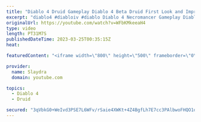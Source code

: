 ```yaml
---
title: "Diablo 4 Druid Gameplay Diablo 4 Beta Druid First Look and Impressions"
excerpt: "diablo4 #diabloiv #diablo Diablo 4 Necromancer Gameplay Diablo 4 Beta Necro First Look and Impressions More Diablo 4 ..."
originalUrl: https://youtube.com/watch?v=WFbKMkeeaH4
type: video
length: PT31M7S
publishedDateTime: 2023-03-25T00:35:15Z
heat: 

featuredContent: "<iframe width=\"800\" height=\"500\" frameborder=\"0\" src=\"https://www.youtube.com/embed/WFbKMkeeaH4\" allow=\"accelerometer; autoplay; encrypted-media; gyroscope; picture-in-picture\" allowfullscreen></iframe>"

provider:
  name: Slaydra
  domain: youtube.com

topics:
  - Diablo 4
  - Druid

secured: "3qVbkG0+WeIvd3PSE7L6WFv/rSaie4XWKt+4Z4BgfLh7E7cc3PAlbwoFHQO1oPAMOCM3IRjPPySNOCThZOFTVhJrFzqHuxvT17UMm4EY8pWLlOeYBtAtzBeqePChmHW1aCOYW0j8KW4TeCxKx6KGLr5dCO3DV4MS4gix5ff91JQVHUBvETw81RQlDFpTM7BWvkmhvnztFdXIPbYqk8QDcvHxG8FDcDZxOTs9BRahHvM+SztIs7Kr+GodttA7V9h3+RFbTXIFDxkN2OGB/lAxli9s386+bz1NydiaCIFuWr/GG4Y0K7tbCncVMHvasvY5fCSVutLZKSdmGvebx586xgPfMRDKwu2Q+dQvYQvQaw6OpwHG5GDb3G3EaUiVji+3ZmKwA7G5t73r6K6vDq2UUzd732XZYzgV0jtQbyoEJhk=;qKglY/GrYlM5dUQf3Vj9BQ=="
---
```


